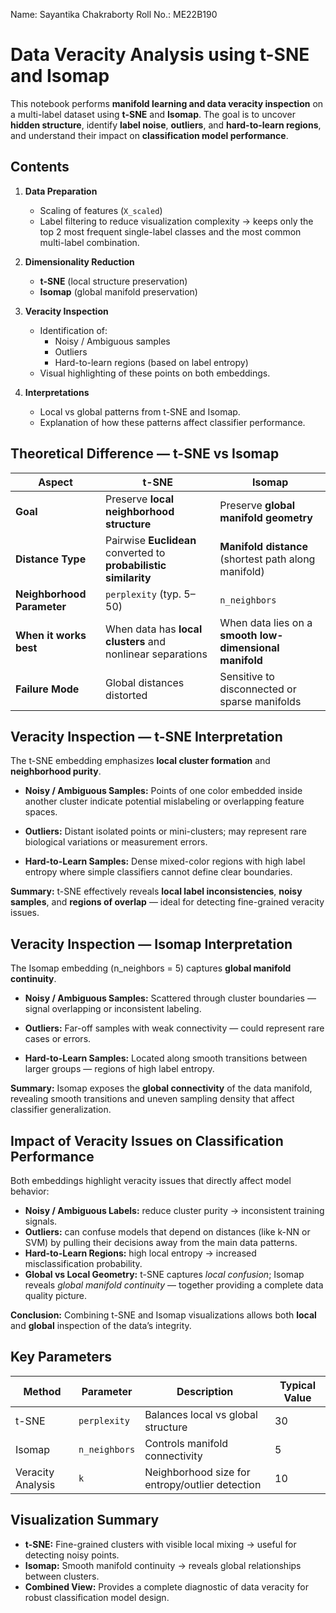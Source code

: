 Name: Sayantika Chakraborty   Roll No.: ME22B190 

# Data Veracity Analysis using t-SNE and Isomap

This notebook performs **manifold learning and data veracity inspection** on a multi-label dataset using **t-SNE** and **Isomap**.
The goal is to uncover **hidden structure**, identify **label noise**, **outliers**, and **hard-to-learn regions**, and understand their impact on **classification model performance**.

## Contents

1. **Data Preparation**
   - Scaling of features (`X_scaled`)
   - Label filtering to reduce visualization complexity
     → keeps only the top 2 most frequent single-label classes and the most common multi-label combination.

2. **Dimensionality Reduction**
   - **t-SNE** (local structure preservation)
   - **Isomap** (global manifold preservation)

3. **Veracity Inspection**
   - Identification of:
     - Noisy / Ambiguous samples
     - Outliers
     - Hard-to-learn regions (based on label entropy)
   - Visual highlighting of these points on both embeddings.

4. **Interpretations**
   - Local vs global patterns from t-SNE and Isomap.
   - Explanation of how these patterns affect classifier performance.

## Theoretical Difference — t-SNE vs Isomap

| Aspect | t-SNE | Isomap |
|--------|--------|--------|
| **Goal** | Preserve **local neighborhood structure** | Preserve **global manifold geometry** |
| **Distance Type** | Pairwise **Euclidean** converted to **probabilistic similarity** | **Manifold distance** (shortest path along manifold) |
| **Neighborhood Parameter** | `perplexity` (typ. 5–50) | `n_neighbors` |
| **When it works best** | When data has **local clusters** and nonlinear separations | When data lies on a **smooth low-dimensional manifold** |
| **Failure Mode** | Global distances distorted | Sensitive to disconnected or sparse manifolds |

## Veracity Inspection — t-SNE Interpretation

The t-SNE embedding emphasizes **local cluster formation** and **neighborhood purity**.

- **Noisy / Ambiguous Samples:**
  Points of one color embedded inside another cluster indicate potential mislabeling or overlapping feature spaces.

- **Outliers:**
  Distant isolated points or mini-clusters; may represent rare biological variations or measurement errors.

- **Hard-to-Learn Samples:**
  Dense mixed-color regions with high label entropy where simple classifiers cannot define clear boundaries.

**Summary:**
t-SNE effectively reveals **local label inconsistencies**, **noisy samples**, and **regions of overlap** — ideal for detecting fine-grained veracity issues.

## Veracity Inspection — Isomap Interpretation

The Isomap embedding (n_neighbors = 5) captures **global manifold continuity**.

- **Noisy / Ambiguous Samples:**
  Scattered through cluster boundaries — signal overlapping or inconsistent labeling.

- **Outliers:**
  Far-off samples with weak connectivity — could represent rare cases or errors.

- **Hard-to-Learn Samples:**
  Located along smooth transitions between larger groups — regions of high label entropy.

**Summary:**
Isomap exposes the **global connectivity** of the data manifold, revealing smooth transitions and uneven sampling density that affect classifier generalization.

## Impact of Veracity Issues on Classification Performance

Both embeddings highlight veracity issues that directly affect model behavior:

- **Noisy / Ambiguous Labels:** reduce cluster purity → inconsistent training signals.
- **Outliers:** can confuse models that depend on distances (like k-NN or SVM) by pulling their decisions away from the main data patterns. 
- **Hard-to-Learn Regions:** high local entropy → increased misclassification probability.
- **Global vs Local Geometry:** t-SNE captures *local confusion*; Isomap reveals *global manifold continuity* — together providing a complete data quality picture.

**Conclusion:**
Combining t-SNE and Isomap visualizations allows both **local** and **global** inspection of the data’s integrity.

## Key Parameters

| Method | Parameter | Description | Typical Value |
|---------|------------|--------------|----------------|
| t-SNE | `perplexity` | Balances local vs global structure | 30 |
| Isomap | `n_neighbors` | Controls manifold connectivity | 5 |
| Veracity Analysis | `k` | Neighborhood size for entropy/outlier detection | 10 |

## Visualization Summary

- **t-SNE:** Fine-grained clusters with visible local mixing → useful for detecting noisy points.
- **Isomap:** Smooth manifold continuity → reveals global relationships between clusters.
- **Combined View:** Provides a complete diagnostic of data veracity for robust classification model design.

